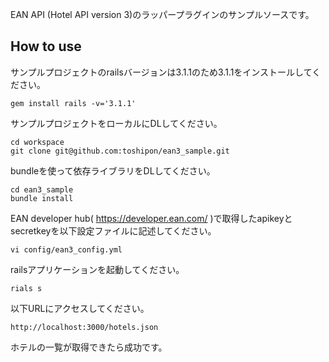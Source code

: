 EAN API (Hotel API version 3)のラッパープラグインのサンプルソースです。

## How to use

サンプルプロジェクトのrailsバージョンは3.1.1のため3.1.1をインストールしてください。

    gem install rails -v='3.1.1'

サンプルプロジェクトをローカルにDLしてください。

    cd workspace
    git clone git@github.com:toshipon/ean3_sample.git

bundleを使って依存ライブラリをDLしてください。

    cd ean3_sample
    bundle install

EAN developer hub( https://developer.ean.com/ )で取得したapikeyとsecretkeyを以下設定ファイルに記述してください。

    vi config/ean3_config.yml

railsアプリケーションを起動してください。

    rials s

以下URLにアクセスしてください。

    http://localhost:3000/hotels.json

ホテルの一覧が取得できたら成功です。
